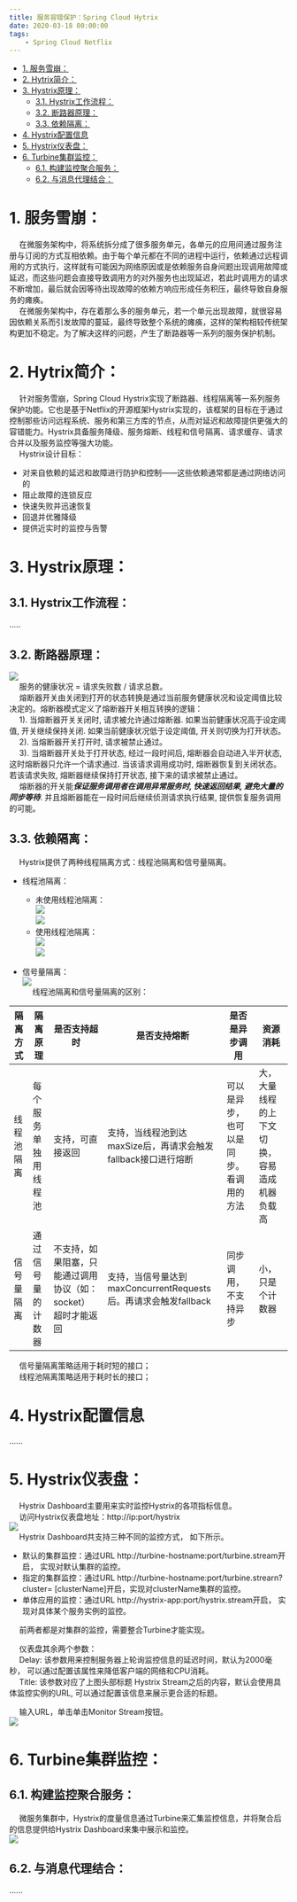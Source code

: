 ```yaml
---
title: 服务容错保护：Spring Cloud Hytrix
date: 2020-03-18 00:00:00
tags:
    - Spring Cloud Netflix
---
```

<!-- TOC -->

- [1. 服务雪崩：](#1-%e6%9c%8d%e5%8a%a1%e9%9b%aa%e5%b4%a9)
- [2. Hytrix简介：](#2-hytrix%e7%ae%80%e4%bb%8b)
- [3. Hystrix原理：](#3-hystrix%e5%8e%9f%e7%90%86)
  - [3.1. Hystrix工作流程：](#31-hystrix%e5%b7%a5%e4%bd%9c%e6%b5%81%e7%a8%8b)
  - [3.2. 断路器原理：](#32-%e6%96%ad%e8%b7%af%e5%99%a8%e5%8e%9f%e7%90%86)
  - [3.3. 依赖隔离：](#33-%e4%be%9d%e8%b5%96%e9%9a%94%e7%a6%bb)
- [4. Hystrix配置信息](#4-hystrix%e9%85%8d%e7%bd%ae%e4%bf%a1%e6%81%af)
- [5. Hystrix仪表盘：](#5-hystrix%e4%bb%aa%e8%a1%a8%e7%9b%98)
- [6. Turbine集群监控：](#6-turbine%e9%9b%86%e7%be%a4%e7%9b%91%e6%8e%a7)
  - [6.1. 构建监控聚合服务：](#61-%e6%9e%84%e5%bb%ba%e7%9b%91%e6%8e%a7%e8%81%9a%e5%90%88%e6%9c%8d%e5%8a%a1)
  - [6.2. 与消息代理结合：](#62-%e4%b8%8e%e6%b6%88%e6%81%af%e4%bb%a3%e7%90%86%e7%bb%93%e5%90%88)

<!-- /TOC -->

# 1. 服务雪崩：  
&emsp; 在微服务架构中，将系统拆分成了很多服务单元，各单元的应用间通过服务注册与订阅的方式互相依赖。由于每个单元都在不同的进程中运行，依赖通过远程调用的方式执行，这样就有可能因为网络原因或是依赖服务自身间题出现调用故障或延迟，而这些问题会直接导致调用方的对外服务也出现延迟，若此时调用方的请求不断增加，最后就会因等待出现故障的依赖方响应形成任务积压，最终导致自身服务的瘫痪。  
&emsp; 在微服务架构中，存在着那么多的服务单元，若一个单元出现故障，就很容易因依赖关系而引发故障的蔓延，最终导致整个系统的瘫痪，这样的架构相较传统架构更加不稳定。为了解决这样的问题，产生了断路器等一系列的服务保护机制。  

# 2. Hytrix简介：  
&emsp; 针对服务雪崩，Spring Cloud Hystrix实现了断路器、线程隔离等一系列服务保护功能。它也是基于Netflix的开源框架Hystrix实现的，该框架的目标在于通过控制那些访问远程系统、服务和第三方库的节点，从而对延迟和故障提供更强大的容错能力。Hystrix具备服务降级、服务熔断、线程和信号隔离、请求缓存、请求合并以及服务监控等强大功能。  
&emsp; Hystrix设计目标：  
* 对来自依赖的延迟和故障进行防护和控制——这些依赖通常都是通过网络访问的  
* 阻止故障的连锁反应  
* 快速失败并迅速恢复  
* 回退并优雅降级  
* 提供近实时的监控与告警  

# 3. Hystrix原理：  
## 3.1. Hystrix工作流程：  
.....

## 3.2. 断路器原理：  
![](https://gitee.com/wt1814/pic-host/raw/master/images/microService/SpringCloudNetflix/cloud-3.png)  
&emsp; 服务的健康状况 = 请求失败数 / 请求总数。  
&emsp; 熔断器开关由关闭到打开的状态转换是通过当前服务健康状况和设定阈值比较决定的。熔断器模式定义了熔断器开关相互转换的逻辑：  
&emsp; 1). 当熔断器开关关闭时, 请求被允许通过熔断器. 如果当前健康状况高于设定阈值, 开关继续保持关闭. 如果当前健康状况低于设定阈值, 开关则切换为打开状态。  
&emsp; 2). 当熔断器开关打开时, 请求被禁止通过。  
&emsp; 3). 当熔断器开关处于打开状态, 经过一段时间后, 熔断器会自动进入半开状态, 这时熔断器只允许一个请求通过. 当该请求调用成功时, 熔断器恢复到关闭状态。若该请求失败, 熔断器继续保持打开状态, 接下来的请求被禁止通过。  
&emsp; 熔断器的开关能***保证服务调用者在调用异常服务时, 快速返回结果, 避免大量的同步等待***. 并且熔断器能在一段时间后继续侦测请求执行结果, 提供恢复服务调用的可能。  

## 3.3. 依赖隔离：  
&emsp; Hystrix提供了两种线程隔离方式：线程池隔离和信号量隔离。  
* 线程池隔离：  
    * 未使用线程池隔离：  
![](https://gitee.com/wt1814/pic-host/raw/master/images/microService/SpringCloudNetflix/cloud-9.png)  
![](https://gitee.com/wt1814/pic-host/raw/master/images/microService/SpringCloudNetflix/cloud-10.png)  
    * 使用线程池隔离：  
![](https://gitee.com/wt1814/pic-host/raw/master/images/microService/SpringCloudNetflix/cloud-11.png)  
![](https://gitee.com/wt1814/pic-host/raw/master/images/microService/SpringCloudNetflix/cloud-12.png)  

* 信号量隔离：  
![](https://gitee.com/wt1814/pic-host/raw/master/images/microService/SpringCloudNetflix/cloud-8.png)  
&emsp; 线程池隔离和信号量隔离的区别：  

|隔离方式	|隔离原理	|是否支持超时	|是否支持熔断	|是否是异步调用	|资源消耗|
|---|---|---|---|---|---|
|线程池隔离	|每个服务单独用线程池	|支持，可直接返回	|支持，当线程池到达maxSize后，再请求会触发fallback接口进行熔断	|可以是异步，也可以是同步。看调用的方法	|大，大量线程的上下文切换，容易造成机器负载高|
|信号量隔离	|通过信号量的计数器	|不支持，如果阻塞，只能通过调用协议（如：socket）超时才能返回	|支持，当信号量达到maxConcurrentRequests后。再请求会触发fallback	|同步调用，不支持异步|小，只是个计数器|

&emsp; 信号量隔离策略适用于耗时短的接口；  
&emsp; 线程池隔离策略适用于耗时长的接口；  

# 4. Hystrix配置信息  
......

# 5. Hystrix仪表盘：  
&emsp; Hystrix Dashboard主要用来实时监控Hystrix的各项指标信息。  
&emsp; 访问Hystrix仪表盘地址：http://ip:port/hystrix  
![](https://gitee.com/wt1814/pic-host/raw/master/images/microService/SpringCloudNetflix/cloud-5.png)  
&emsp; Hystrix Dashboard共支持三种不同的监控方式， 如下所示。
* 默认的集群监控：通过URL http://turbine-hostname:port/turbine.stream开启， 实现对默认集群的监控。  
* 指定的集群监控：通过URL http://turbine-hostname:port/turbine.strearn?cluster= [clusterName]开启，实现对clusterName集群的监控。  
* 单体应用的监控：通过URL http://hystrix-app:port/hystrix.stream开启， 实现对具体某个服务实例的监控。  

&emsp; 前两者都是对集群的监控，需要整合Turbine才能实现。  

&emsp; 仪表盘其余两个参数：  
&emsp; Delay: 该参数用来控制服务器上轮询监控信息的延迟时间，默认为2000毫秒， 可以通过配置该属性来降低客户端的网络和CPU消耗。  
&emsp; Title: 该参数对应了上图头部标题 Hystrix Stream之后的内容，默认会使用具体监控实例的URL, 可以通过配置该信息来展示更合适的标题。  

&emsp; 输入URL，单击单击Monitor Stream按钮。  
![](https://gitee.com/wt1814/pic-host/raw/master/images/microService/SpringCloudNetflix/cloud-6.png)  

# 6. Turbine集群监控：  
## 6.1. 构建监控聚合服务：  
&emsp; 微服务集群中，Hystrix的度量信息通过Turbine来汇集监控信息，并将聚合后的信息提供给Hystrix Dashboard来集中展示和监控。  
![](https://gitee.com/wt1814/pic-host/raw/master/images/microService/SpringCloudNetflix/cloud-7.png)  

## 6.2. 与消息代理结合：  
......


